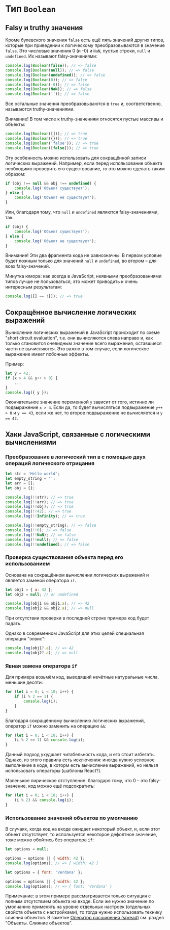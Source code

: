 # Тип `Boolean`

## Falsy и truthy значения

Кроме булевского значения `false` есть ещё пять значений других типов, которые при приведении к логическому преобразовываются в значение `false`. Это числовые значения 0 (и -0) и `NaN`, пустые строки, `null` и `undefined`. Их называют falsy-значениями:

```js
console.log(Boolean(false)); // => false
console.log(Boolean(null)); // => false
console.log(Boolean(undefined)); // => false
console.log(Boolean(0)); // => false
console.log(Boolean(-0)); // => false
console.log(Boolean(NaN)); // => false
console.log(Boolean('')); // => false
```

Все остальные значения преобразовываются в `true` и, соответственно, называются truthy-значениями.

Внимание! В том числе к truthy-значениям относятся пустые массивы и объекты:

```js
console.log(Boolean([])); // => true
console.log(Boolean({})); // => true
console.log(Boolean('false')); // => true
console.log(Boolean([false])); // => true
```

Эту особенность можно использовать для сокращённой записи логических выражений. Например, если перед использование объекта необходимо проверить его существование, то это можно сделать таким образом:

```js
if (obj !== null && obj !== undefined) {
    console.log('Объект существует');
} else {
    console.log('Объект не существует');
}
```

Или, благодаря тому, что `null` и `undefined` являются falsy-значениями, так:

```js
if (obj) {
    console.log('Объект существует');
} else {
    console.log('Объект не существует');
}
```

Внимание! Эти два фрагмента кода не равнозначны. В первом условие будет ложным только для значений `null` и `undefined`, во втором – для всех falsy-значений.

Минутка юмора: как всегда в JavaScript, неявными преобразованиями типов лучше не пользоваться, это может приводить к очень интересным результатам:

```js
console.log([] == ![]); // => true
```

## Сокращённое вычисление логических выражений

Вычисление логических выражений в JavaScript происходит по схеме "short circuit evaluation", т.е. они вычисляются слева направо и, как только становится очевидным значение всего выражения, оставшиеся части не вычисляются. Это важно в том случае, если логическое выражение имеет побочные эффекты.

Пример:

```js
let y = 42;
if (x > 4 && y++ > 0) {
    ...
}
console.log({ y });
```

Окончательное значение переменной `y` зависит от того, истинно ли подвыражение `x > 4`. Если да, то будет вычисляться подвыражение `y++ > 0` и `y == 43`, если же нет, то второе подвыражение не вычисляется и `y == 42`.

## Хаки JavaScript, связанные с логическими вычислениями

### Преобразование в логический тип в с помощью двух операций логического отрицания

```js
let str = 'Hello world';
let empty_string = '';
let arr = [];
let obj = {};

console.log(!!str); // => true
console.log(!!arr); // => true
console.log(!!obj); // => true
console.log(!!42); // => true
console.log(!!Infinity); // => true

console.log(!!empty_string); // => false
console.log(!!0); // => false
console.log(!!NaN); // => false
console.log(!!null); // => false
console.log(!!undefined); // => false
```

### Проверка существования объекта перед его использованием

Основана на сокращённом вычислении логических выражений и является заменой оператора `if`.

```js
let obj1 = { a: 42 };
let obj2 = null; // or undefined

console.log(obj1 && obj1.a); // => 42
console.log(obj2 && obj2.a); // => null
```

При отсутствии проверки в последней строке примера код будет падать.

Однако в современном JavaScript для этих целей специальная операция "элвис":

```js
console.log(obj1?.a); // => 42
console.log(obj2?.a); // => null
```


### Явная замена оператора `if`

Для примера возьмём код, выводящий нечётные натуральные числа, меньшие десяти:

```js
for (let i = 0; i < 10; i++) {
    if (i % 2 == 1) {
        console.log(i);
    }
}
```

Благодаря сокращённому вычислению логических выражений, оператор `if` можно заменить на операцию `&&`:

```js
for (let i = 0; i < 10; i++) {
    (i % 2 == 1) && console.log(i);
}
```

Данный подход ухудшает читабельность кода, и его стоит избегать. Однако, из этого правила есть исключения: иногда нужно условное выполнение в коде, в которм есть вычисление выражений, но нельзя использовать операторы (шаблоны React?).

Маленькое лирическое отступление: благодаря тому, что 0 – это falsy-значение, код можно ещё подсократить:

```js
for (let i = 0; i < 10; i++) {
    (i % 2) && console.log(i);
}
```

### Использование значений объектов по умолчанию

В случаях, когда код на входе ожидает некоторый объект, и, если этот объект отсутствует, то используется некоторое дефолтное значение, тоже можно обойтись без оператора `if`:

```js
let options = null;

options = options || { width: 42 };
console.log(options); // => { width: 42 }
```

```js
let options = { font: 'Verdana' };

options = options || { width: 42 };
console.log(options); // => { font: 'Verdana' }
```

Примечание: в этом примере рассматривается только ситуация с полным отсутствием объекта на входе. Если же нужно значение по умолчанию применять на уровне отдельных настроек (отдельных свойств объекта с настройками), то тогда нужно использовать технику слияния объектов. В заметке [Оператор расширения (spread)](../JavaScript/spread.md#объекты "spread") см. раздел "Объекты. Слияние объектов".
